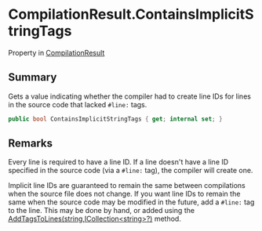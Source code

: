 # CompilationResult.ContainsImplicitStringTags

Property in [CompilationResult](/docs/api/csharp/yarn.compiler.compilationresult.md)

## Summary


Gets a value indicating whether the compiler had to create line IDs
for lines in the source code that lacked  <code>#line:</code>  tags.


```csharp
public bool ContainsImplicitStringTags { get; internal set; }
```

## Remarks

<p>
Every line is required to have a line ID. If a line doesn't have a
line ID specified in the source code (via a <code>#line:</code> tag), the
compiler will create one.
</p> <p>
Implicit line IDs are guaranteed to remain the same between
compilations when the source file does not change. If you want line
IDs to remain the same when the source code may be modified in the
future, add a <code>#line:</code> tag to the line. This may be done by
hand, or added using the <a href="yarn.compiler.utility.addtagstolines.md">AddTagsToLines(string,ICollection&lt;string&gt;?)</a> method.
</p>

